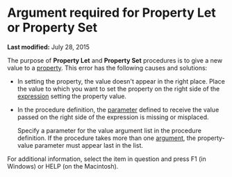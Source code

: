 
# Argument required for Property Let or Property Set

 **Last modified:** July 28, 2015

The purpose of  **Property Let** and **Property Set** procedures is to give a new value to a [property](b8bdf64f-5920-1ae9-16d0-b26d09524a30.md). This error has the following causes and solutions:




- In setting the property, the value doesn't appear in the right place. Place the value to which you want to set the property on the right side of the  [expression](b8bdf64f-5920-1ae9-16d0-b26d09524a30.md) setting the property value.
    
- In the procedure definition, the  [parameter](b8bdf64f-5920-1ae9-16d0-b26d09524a30.md) defined to receive the value passed on the right side of the expression is missing or misplaced.
    
    Specify a parameter for the value argument list in the procedure definition. If the procedure takes more than one  [argument](b8bdf64f-5920-1ae9-16d0-b26d09524a30.md), the property-value parameter must appear last in the list.
    

For additional information, select the item in question and press F1 (in Windows) or HELP (on the Macintosh).
